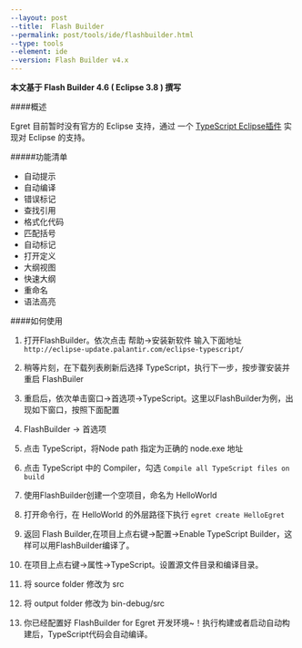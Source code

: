 ```yaml
---
--layout: post
--title:  Flash Builder
--permalink: post/tools/ide/flashbuilder.html
--type: tools
--element: ide
--version: Flash Builder v4.x
---
```


**本文基于 Flash Builder 4.6 ( Eclipse 3.8 ) 撰写**

####概述

Egret 目前暂时没有官方的 Eclipse 支持，通过 一个 <a href="https://github.com/palantir/eclipse-typescript" target="_blank">TypeScript Eclipse插件</a> 实现对 Eclipse 的支持。

#####功能清单

* 自动提示
* 自动编译
* 错误标记
* 查找引用
* 格式化代码
* 匹配括号
* 自动标记
* 打开定义
* 大纲视图
* 快速大纲
* 重命名
* 语法高亮

####如何使用

1. 打开FlashBuilder。依次点击 帮助→安装新软件 输入下面地址
`http://eclipse-update.palantir.com/eclipse-typescript/`

2. 稍等片刻，在下载列表刷新后选择 TypeScript，执行下一步，按步骤安装并重启 FlashBuiler

3. 重启后，依次单击窗口→首选项→TypeScript。这里以FlashBuilder为例，出现如下窗口，按照下面配置

4. FlashBuilder -> 首选项

5. 点击 TypeScript，将Node path 指定为正确的 node.exe 地址

6. 点击 TypeScript 中的 Compiler，勾选 `Compile all TypeScript files on build`

7. 使用FlashBuilder创建一个空项目，命名为 HelloWorld

8. 打开命令行，在 HelloWorld 的外层路径下执行 `egret create HelloEgret`

9. 返回 Flash Builder,在项目上点右键→配置→Enable TypeScript Builder，这样可以用FlashBuilder编译了。

10. 在项目上点右键→属性→TypeScript。设置源文件目录和编译目录。

11. 将 source folder 修改为 src

12. 将 output folder 修改为 bin-debug/src

13. 你已经配置好 FlashBuilder for Egret 开发环境~！执行构建或者启动自动构建后，TypeScript代码会自动编译。
